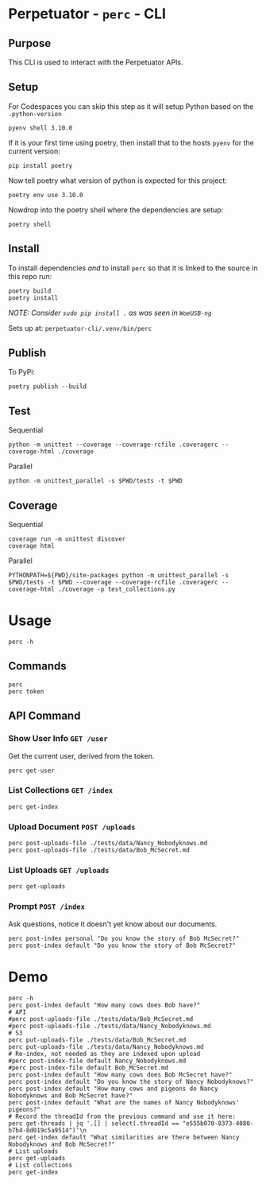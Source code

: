 # Perpetuator - `perc` - CLI

## Purpose

This CLI is used to interact with the Perpetuator APIs.

## Setup

For Codespaces you can skip this step as it will setup Python based on the `.python-version`

```shell
pyenv shell 3.10.0
```

If it is your first time using poetry, then install that to the hosts `pyenv` for the current version:
```shell
pip install poetry
```

Now tell poetry what version of python is expected for this project:
```shell
poetry env use 3.10.0
```

Nowdrop into the poetry shell where the dependencies are setup:
```shell
poetry shell
```

## Install

To install dependencies _and_ to install `perc` so that it is linked to the source in this repo run:

```shell
poetry build
poetry install
```

_NOTE: Consider `sudo pip install .` as was seen in `WoeUSB-ng`_

Sets up at: `perpetuator-cli/.venv/bin/perc`

## Publish

To PyPi:

```shell
poetry publish --build
```

## Test

Sequential
```shell
python -m unittest --coverage --coverage-rcfile .coveragerc --coverage-html ./coverage
```

Parallel
```shell
python -m unittest_parallel -s $PWD/tests -t $PWD
```

## Coverage

Sequential
```shell
coverage run -m unittest discover
coverage html
```

Parallel
```shell
PYTHONPATH=${PWD}/site-packages python -m unittest_parallel -s $PWD/tests -t $PWD --coverage --coverage-rcfile .coveragerc --coverage-html ./coverage -p test_collections.py
```


# Usage

```shell
perc -h
```

## Commands
```shell
perc 
perc token
```

## API Command

### Show User Info `GET /user`
Get the current user, derived from the token.
```shell
perc get-user
```

### List Collections `GET /index`
```shell
perc get-index
```

### Upload Document `POST /uploads`
```shell
perc post-uploads-file ./tests/data/Nancy_Nobodyknows.md
perc post-uploads-file ./tests/data/Bob_McSecret.md
``` 

### List Uploads `GET /uploads`
```shell
perc get-uploads
```

### Prompt `POST /index`
Ask questions, notice it doesn't yet know about our documents.
```shell
perc post-index personal "Do you know the story of Bob McSecret?"
perc post-index default "Do you know the story of Bob McSecret?"
```

# Demo
```shell
perc -h
perc post-index default "How many cows does Bob have?"
# API
#perc post-uploads-file ./tests/data/Bob_McSecret.md
#perc post-uploads-file ./tests/data/Nancy_Nobodyknows.md
# S3
perc put-uploads-file ./tests/data/Bob_McSecret.md
perc put-uploads-file ./tests/data/Nancy_Nobodyknows.md
# Re-index, not needed as they are indexed upon upload
#perc post-index-file default Nancy_Nobodyknows.md
#perc post-index-file default Bob_McSecret.md
perc post-index default "How many cows does Bob McSecret have?"
perc post-index default "Do you know the story of Nancy Nobodyknows?"
perc post-index default "How many cows and pigeons do Nancy Nobodyknows and Bob McSecret have?"
perc post-index default "What are the names of Nancy Nobodyknows' pigeons?"
# Record the threadId from the previous command and use it here:
perc get-threads | jq '.[] | select(.threadId == "e555b070-8373-4080-b7b4-8d019c5a9514")'\n
perc get-index default "What similarities are there between Nancy Nobodyknows and Bob McSecret?"
# List uploads
perc get-uploads
# List collections
perc get-index
```

